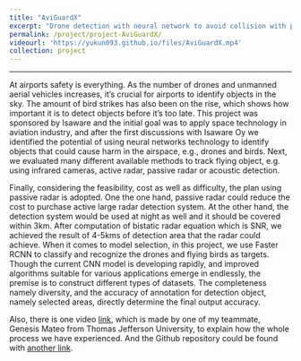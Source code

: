 ```yaml
---
title: "AviGuardX"
excerpt: "Drone detection with neural network to avoid collision with plane<br/><img src='/images/AviGuardX.png'>"
permalink: /project/project-AviGuardX/
videourl: 'https://yukun093.github.io/files/AviGuardX.mp4'
collection: project
---
```


------

At airports safety is everything. As the number of drones and unmanned aerial vehicles increases, it’s crucial for airports to identify objects in the sky. The amount of bird strikes has also been on the rise, which shows how important it is to detect objects before it’s too late.
This project was sponsored by Isaware and the initial goal was to apply space technology in aviation industry, and after the first discussions with Isaware Oy we identified the potential of using neural networks technology to identify objects that could cause harm in the airspace, e.g., drones and birds. Next, we evaluated many different available methods to track flying object, e.g. using infrared cameras, active radar, passive radar or acoustic detection.

Finally, considering the feasibility, cost as well as difficulty, the plan using passive radar is adopted. One the one hand, passive radar could reduce the cost to purchase active large radar detection system. At the other hand, the detection system would be used at night as well and it should be covered within 3km. After computation of bistatic radar equation which is SNR, we achieved the result of 4-5kms of detection area that the radar could achieve.
When it comes to model selection, in this project, we use Faster RCNN to classify and recognize the drones and flying birds as targets. Though the current CNN model is developing rapidly, and improved algorithms suitable for various applications emerge in endlessly, the premise is to construct different types of datasets. The completeness namely diversity, and the accuracy of annotation for detection object, namely selected areas, directly determine the final output accuracy.

Also, there is one video [link](https://yukun093.github.io/files/AviGuardX.mp4), which is made by one of my teammate, Genesis Mateo from Thomas Jefferson University, to explain how the whole process we have experienced. And the Github repository could be found with [another link](https://github.com/Ferris093/aviguardx).